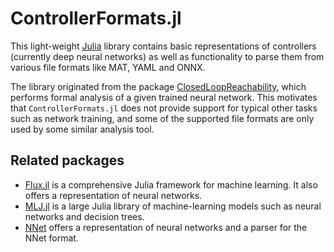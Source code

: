 # ControllerFormats.jl

This light-weight [Julia](http://julialang.org) library contains basic
representations of controllers (currently deep neural networks) as well as
functionality to parse them from various file formats like MAT, YAML and ONNX.

The library originated from the package
[ClosedLoopReachability](https://github.com/JuliaReach/ClosedLoopReachability.jl),
which performs formal analysis of a given trained neural network.
This motivates that `ControllerFormats.jl` does not provide support for typical
other tasks such as network training, and some of the supported file formats are
only used by some similar analysis tool.

## Related packages

- [Flux.jl](https://github.com/FluxML/Flux.jl/) is a comprehensive Julia
  framework for machine learning. It also offers a representation of neural
  networks.
- [MLJ.jl](https://github.com/alan-turing-institute/MLJ.jl) is a large Julia
  library of machine-learning models such as neural networks and decision trees.
- [NNet](https://github.com/sisl/NNet) offers a representation of neural
  networks and a parser for the NNet format.
